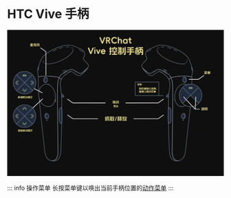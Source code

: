 # HTC Vive 手柄

![figure](../../img/vive-1.png)

::: info 操作菜单
长按菜单键以唤出当前手柄位置的[动作菜单](https://docs.vrchat.com/docs/action-menu)
:::
